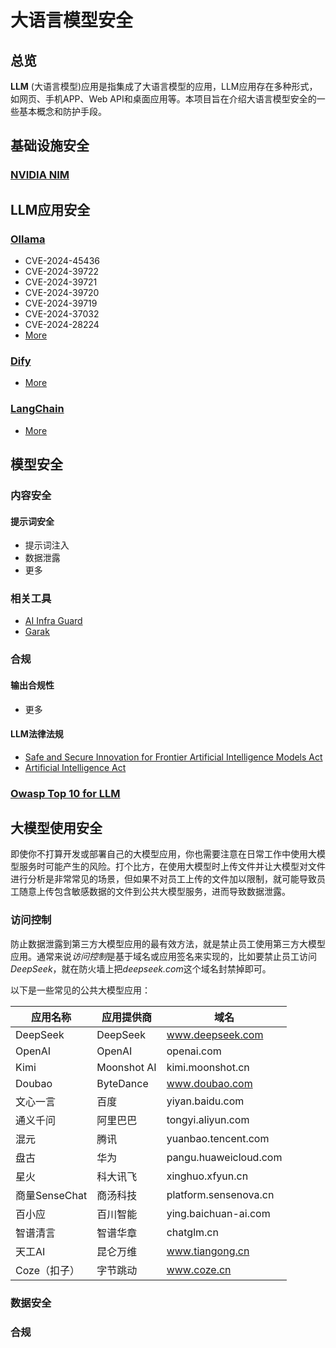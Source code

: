 # 大语言模型安全

## 总览

**LLM** (大语言模型)应用是指集成了大语言模型的应用，LLM应用存在多种形式，如网页、手机APP、Web API和桌面应用等。本项目旨在介绍大语言模型安全的一些基本概念和防护手段。

## 基础设施安全

### [NVIDIA NIM](https://docs.nvidia.com/nim/large-language-models/latest/introduction.html)

## LLM应用安全

### [Ollama](https://github.com/ollama/ollama)

- CVE-2024-45436
- CVE-2024-39722
- CVE-2024-39721
- CVE-2024-39720
- CVE-2024-39719
- CVE-2024-37032
- CVE-2024-28224
- [More](https://cve.mitre.org/cgi-bin/cvekey.cgi?keyword=ollama)

### [Dify](https://github.com/langgenius/dify)

- [More](https://cve.mitre.org/cgi-bin/cvekey.cgi?keyword=dify)

### [LangChain](https://github.com/langchain-ai/langchain)

- [More](https://cve.mitre.org/cgi-bin/cvekey.cgi?keyword=langchain)

## 模型安全

### 内容安全

#### 提示词安全

- 提示词注入
- 数据泄露
- 更多

### 相关工具

- [AI Infra Guard](https://github.com/Tencent/AI-Infra-Guard)
- [Garak](https://github.com/NVIDIA/garak)

### 合规

#### 输出合规性

- 更多

#### LLM法律法规

- [Safe and Secure Innovation for Frontier Artificial Intelligence Models Act](https://en.wikipedia.org/wiki/Safe_and_Secure_Innovation_for_Frontier_Artificial_Intelligence_Models_Act)
- [Artificial Intelligence Act](https://eur-lex.europa.eu/legal-content/EN/TXT/?uri=CELEX%3A32024R1689)

### [Owasp Top 10 for LLM](https://owasp.org/www-project-top-10-for-large-language-model-applications/)

## 大模型使用安全

即使你不打算开发或部署自己的大模型应用，你也需要注意在日常工作中使用大模型服务时可能产生的风险。打个比方，在使用大模型时上传文件并让大模型对文件进行分析是非常常见的场景，但如果不对员工上传的文件加以限制，就可能导致员工随意上传包含敏感数据的文件到公共大模型服务，进而导致数据泄露。

### 访问控制

防止数据泄露到第三方大模型应用的最有效方法，就是禁止员工使用第三方大模型应用。通常来说*访问控制*是基于域名或应用签名来实现的，比如要禁止员工访问*DeepSeek*，就在防火墙上把*deepseek.com*这个域名封禁掉即可。

以下是一些常见的公共大模型应用：

|应用名称|应用提供商|域名|
|-|-|-|
|DeepSeek|DeepSeek|www.deepseek.com|
|OpenAI|OpenAI|openai.com|
|Kimi|Moonshot AI|kimi.moonshot.cn|
|Doubao|ByteDance|www.doubao.com|
|文心一言|百度|yiyan.baidu.com|
|通义千问|阿里巴巴|tongyi.aliyun.com|
|混元|腾讯|yuanbao.tencent.com|
|盘古|华为|pangu.huaweicloud.com|
|星火|科大讯飞|xinghuo.xfyun.cn|
|商量SenseChat|商汤科技|platform.sensenova.cn|
|百小应|百川智能|ying.baichuan-ai.com|
|智谱清言|智谱华章|chatglm.cn|
|天工AI|昆仑万维|www.tiangong.cn|
|Coze（扣子）|字节跳动|www.coze.cn|

### 数据安全

### 合规
